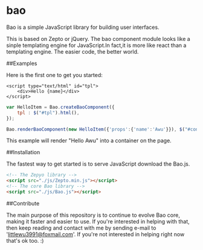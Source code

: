# bao
Bao is a simple JavaScript library for building user interfaces.

This is based on Zepto or jQuery.
The bao component module looks like a sinple templating engine for JavaScript.In fact,it is more like react than a templating  engine.
The easier code, the better world.

##Examples

Here is the first one to get you started:

```tpl
<script type="text/html" id="tpl">
    <div>Hello {name}</div>
</script>
```

```js
var HelloItem = Bao.createBaoComponent({
    tpl : $("#tpl").html(),
});

Bao.renderBaoComponent(new HelloItem({'props':{'name':'Awu'}}), $("#container"));
```

This example will render "Hello Awu" into a container on the page.

##Installation

The fastest way to get started is to serve JavaScript download the Bao.js.
```html
<!-- The Zepyo library -->
<script src="./js/Zepto.min.js"></script>
<!-- The core Bao library -->
<script src="./js/Bao.js"></script>
```

##Contribute

The main purpose of this repository is to continue to evolve Bao core, making it faster and easier to use. If you're interested in helping with that, then keep reading and contact with me by sending e-mail to 'littlewu3991@foxmail.com'. If you're not interested in helping right now that's ok too. :)
